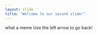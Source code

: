 ```yaml
---
layout: slide
title: "Welcome to our second slide!"
---
```

what a meme
Use the left arrow to go back!
